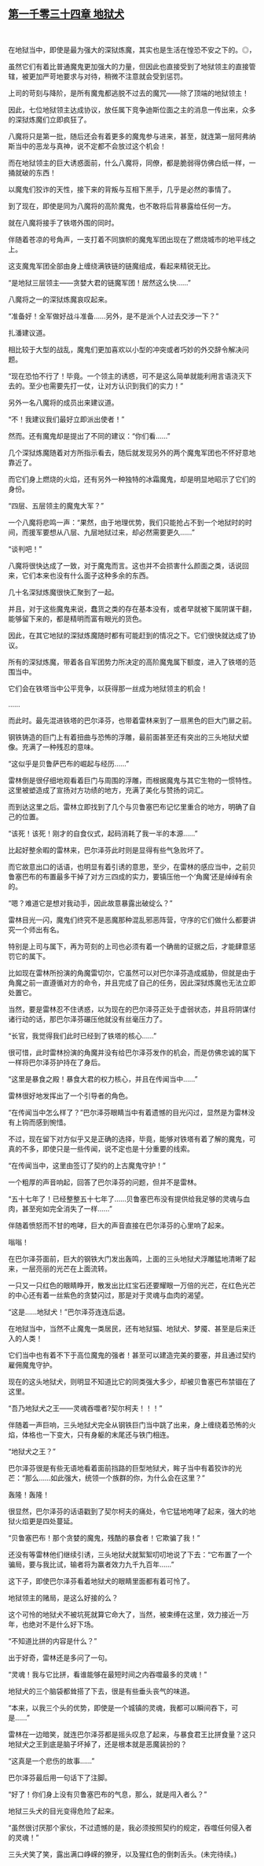 ## [第一千零三十四章 地狱犬](https://www.xxbiquge.com/11_11222/9045794.html)
﻿

  在地狱当中，即使是最为强大的深狱炼魔，其实也是生活在惶恐不安之下的。◎，

  虽然它们有着比普通魔鬼更加强大的力量，但因此也直接受到了地狱领主的直接管辖，被更加严苛地要求与对待，稍微不注意就会受到惩罚。

  上司的苛刻与降阶，是所有魔鬼都逃脱不过去的魔咒——除了顶端的地狱领主！

  因此，七位地狱领主达成协议，放任属下竞争迪斯位面之主的消息一传出来，众多的深狱炼魔们立即疯狂了。

  八魔将只是第一批，随后还会有着更多的魔鬼参与进来，甚至，就连第一层阿弗纳斯当中的恶龙与真神，说不定都不会放过这个机会！

  而在地狱领主的巨大诱惑面前，什么八魔将，同僚，都是脆弱得仿佛白纸一样，一捅就破的东西！

  以魔鬼们狡诈的天性，接下来的背叛与互相下黑手，几乎是必然的事情了。

  到了现在，即使是同为八魔将的高阶魔鬼，也不敢将后背暴露给任何一方。

  就在八魔将接手了铁塔外围的同时。

  伴随着苍凉的号角声，一支打着不同旗帜的魔鬼军团出现在了燃烧城市的地平线之上。

  这支魔鬼军团全部由身上缠绕满铁链的链魔组成，看起来精锐无比。

  “是地狱三层领主——贪婪大君的链魔军团！居然这么快……”

  八魔将之一的深狱炼魔哀叹起来。

  “准备好！全军做好战斗准备……另外，是不是派个人过去交涉一下？”

  扎潘建议道。

  相比较于大型的战乱，魔鬼们更加喜欢以小型的冲突或者巧妙的外交辞令解决问题。

  “现在恐怕不行了！毕竟。一个领主的诱惑，可不是这么简单就能利用言语浇灭下去的。至少也需要先打一仗，让对方认识到我们的实力！”

  另外一名八魔将的成员出来建议道。

  “不！我建议我们最好立即派出使者！”

  然而。还有魔鬼却是提出了不同的建议：“你们看……”

  几个深狱炼魔随着对方所指示看去，随后就发现另外的两个魔鬼军团也不怀好意地靠近了。

  而它们身上燃烧的火焰，还有另外一种独特的冰霜魔鬼，却是明显地昭示了它们的身份。

  “四层、五层领主的魔鬼大军？”

  一个八魔将悲鸣一声：“果然，由于地理优势，我们只能抢占不到一个地狱时的时间，而援军要想从八层、九层地狱过来，却必然需要更久……”

  “谈判吧！”

  八魔将很快达成了一致，对于魔鬼而言。这也并不会损害什么颜面之类，话说回来，它们本来也没有什么面子这种多余的东西。

  几十名深狱炼魔很快汇聚到了一起。

  并且，对于这些魔鬼来说，蠢货之类的存在基本没有，或者早就被下属阴谋干翻，能够留下来的，都是精明而富有眼光的货色。

  因此，在其它地狱的深狱炼魔随时都有可能赶到的情况之下。它们很快就达成了协议。

  所有的深狱炼魔，带着各自军团势力所决定的高阶魔鬼属下额度，进入了铁塔的范围当中。

  它们会在铁塔当中公平竞争，以获得那一丝成为地狱领主的机会！

  ……

  而此时。最先混进铁塔的巴尔泽芬，也带着雷林来到了一扇黑色的巨大门扉之前。

  钢铁铸造的巨门上有着扭曲与恐怖的浮雕，最前面甚至还有突出的三头地狱犬塑像。充满了一种残忍的意味。

  “这似乎是贝鲁萨巴布的崛起与经历……”

  雷林倒是很仔细地观看着巨门与周围的浮雕，而根据魔鬼与其它生物的一惯特性。这里被塑造成了宣扬对方功绩的地方，充满了美化与赞扬的词汇。

  而到达这里之后。雷林立即找到了几个与贝鲁塞巴布记忆里重合的地方，明确了自己的位置。

  “该死！该死！刚才的自食仪式，起码消耗了我一半的本源……”

  比起好整余暇的雷林来，巴尔泽芬此时则是显得有些气急败坏了。

  而它故意出口的话语，也明显有着引诱的意思，至少，在雷林的感应当中，之前贝鲁塞巴布的布置最多干掉了对方三四成的实力，要镇压他一个‘角魔’还是绰绰有余的。

  “嗯？难道它是想对我动手，因此故意暴露出破绽么？”

  雷林目光一闪，魔鬼们终究不是恶魔那种混乱邪恶阵营，守序的它们做什么都要讲究一个师出有名。

  特别是上司与属下，再为苛刻的上司也必须有着一个确凿的证据之后，才能肆意惩罚它的属下。

  比如现在雷林所扮演的角魔雷切尔，它虽然可以对巴尔泽芬造成威胁，但就是由于角魔之前一直遵循对方的命令，并且完成了自己的任务，因此深狱炼魔也无法立即处置它。

  当然，要是雷林忍不住诱惑，以为现在的巴尔泽芬正处于虚弱状态，并且将阴谋付诸行动的话，那巴尔泽芬碾压他就没有丝毫压力了。

  “长官，我觉得我们此时已经到了铁塔的核心……”

  很可惜，此时雷林扮演的角魔并没有给巴尔泽芬发作的机会，而是仿佛忠诚的属下一样将巴尔泽芬护持在了身后。

  “这里是暴食之殿！暴食大君的权力核心，并且在传闻当中……”

  雷林很好地发挥出了一个引导者的角色。

  “在传闻当中怎么样了？”巴尔泽芬眼睛当中有着遗憾的目光闪过，显然是为雷林没有上钩而感到惋惜。

  不过，现在留下对方似乎又是正确的选择，毕竟，能够对铁塔有着了解的魔鬼，可真的不多，即使只是一些传闻，说不定也是十分重要的线索。

  “在传闻当中，这里由签订了契约的上古魔鬼守护！”

  一个粗厚的声音响起，回答了巴尔泽芬的问题，但并不是雷林。

  “五十七年了！已经整整五十七年了……贝鲁塞巴布没有提供给我足够的灵魂与血肉，甚至宛如完全消失了一样……”

  伴随着愤怒而不甘的咆哮，巨大的声音直接在巴尔泽芬的心里响了起来。

  嗡嗡！

  在巴尔泽芬面前，巨大的钢铁大门发出轰鸣，上面的三头地狱犬浮雕猛地清晰了起来，一层亮丽的光芒在上面流转。

  一只又一只红色的眼睛睁开，散发出比红宝石还要耀眼一万倍的光芒，在红色光芒的中心还有着一丝紫色的贪婪闪过，那是对于灵魂与血肉的渴望。

  “这是……地狱犬！”巴尔泽芬连连后退。

  在地狱当中，当然不止魔鬼一类居民，还有地狱猫、地狱犬、梦魇、甚至是后来迁入的人类！

  它们当中也有着不下于高位魔鬼的强者！甚至可以建造完美的要塞，并且通过契约雇佣魔鬼守护。

  现在的这头地狱犬，则明显不知道比它的同类强大多少，却被贝鲁塞巴布禁锢在了这里。

  “吾乃地狱犬之王——灵魂吞噬者?契尔柯夫！！！”

  伴随着一声巨响，三头地狱犬完全从钢铁巨门当中跳了出来，身上缠绕着恐怖的火焰，体格也一下变大，只有身躯的末尾还与铁门相连。

  “地狱犬之王？”

  巴尔泽芬很是有些无语地看着面前挡路的巨型地狱犬，眸子当中有着狡诈的光芒：“那么……如此强大，统领一个族群的你，为什么会在这里？”

  轰隆！轰隆！

  很显然，巴尔泽芬的话语戳到了契尔柯夫的痛处，令它猛地咆哮了起来，强大的地狱火焰更是四处蔓延。

  “贝鲁塞巴布！那个贪婪的魔鬼，残酷的暴食者！它欺骗了我！”

  还没有等雷林他们继续引诱，三头地狱犬就絮絮叨叨地说了下去：“它布置了一个骗局，要与我比试，输者将为赢者效力九千九百年……”

  这下子，即使巴尔泽芬看着地狱犬的眼睛里面都有着可怜了。

  地狱领主的赌局，是这么好接的么？

  这个可怜的地狱犬不被坑死就算它命大了，当然，被束缚在这里，效力接近一万年，也绝对不是什么好下场。

  “不知道比拼的内容是什么？”

  出于好奇，雷林还是多问了一句。

  “灵魂！我与它比拼，看谁能够在最短时间之内吞噬最多的灵魂！”

  地狱犬的三个脑袋都耸搭了下去，很是有些垂头丧气的味道。

  “本来，以我三个头的优势，即使是一个城镇的灵魂，我都可以瞬间吞下，可是……”

  雷林在一边暗笑，就连巴尔泽芬都是摇头叹息了起来，与暴食君王比拼食量？这只地狱犬之王到底是脑子坏掉了，还是根本就是恶魔装扮的？

  “这真是一个悲伤的故事……”

  巴尔泽芬最后用一句话下了注脚。

  “好了！你们身上没有贝鲁塞巴布的气息，那么，就是闯入者么？”

  地狱三头犬的目光变得危险了起来。

  “虽然很讨厌那个家伙，不过遗憾的是，我必须按照契约的规定，吞噬任何侵入者的灵魂！”

  三头犬笑了笑，露出满口峥嵘的獠牙，以及猩红色的倒刺舌头。(未完待续。)
